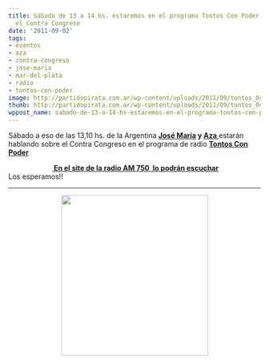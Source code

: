 ```yaml
---
title: Sábado de 13 a 14 hs. estaremos en el programa Tontos Con Poder charlando sobre
  el Contra Congreso
date: '2011-09-02'
tags:
- eventos
- aza
- contra-congreso
- jose-maria
- mar-del-plata
- radio
- tontos-con-poder
image: http://partidopirata.com.ar/wp-content/uploads/2011/09/tontos_04_TW_bigger.jpg
thumb: http://partidopirata.com.ar/wp-content/uploads/2011/09/tontos_04_TW_bigger.jpg
wppost_name: sabado-de-13-a-14-hs-estaremos-en-el-programa-tontos-con-poder-charlando-sobre-el-contra-congreso
---
```


Sábado a eso de las 13,10 hs. de la Argentina <strong><a href="https://twitter.com/#%21/josemariacasas" target="Blank">José María</a> y </strong><a href="https://twitter.com/#%21/__aza_" target="_blank"><strong>Aza</strong> </a> estarán hablando sobre el Contra Congreso en el programa de radio <strong><a href="https://twitter.com/#%21/tontosconpoder" target="_blank">Tontos Con Poder</a></strong>
<div style="text-align: center;"><strong> <a href="http://www.radioam750.com.ar/" target="_blank"> En el site de la radio AM 750  lo podrán escuchar</a></strong></div>
Los esperamos!!

<hr />

<div class="separator" style="clear: both; text-align: center;"><a style="margin-left: 1em; margin-right: 1em;" href="http://3.bp.blogspot.com/_CPtUSP1MzEE/SldzQL_B9LI/AAAAAAAAB4I/f2WjxUzfDUw/s400/radio.jpg"><img src="http://3.bp.blogspot.com/_CPtUSP1MzEE/SldzQL_B9LI/AAAAAAAAB4I/f2WjxUzfDUw/s320/radio.jpg" alt="" width="293" height="320" border="0" /></a></div>
